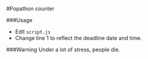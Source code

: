 #Popathon counter

###Usage
* Edit `script.js`
* Change line 1 to reflect the deadline date and time.

###Warning
Under a lot of stress, people die.
